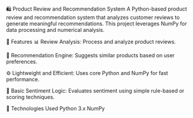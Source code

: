 🛍️ Product Review and Recommendation System
A Python-based product review and recommendation system that analyzes customer reviews to generate meaningful recommendations. This project leverages NumPy for data processing and numerical analysis.

📌 Features
📊 Review Analysis: Process and analyze product reviews.

🤖 Recommendation Engine: Suggests similar products based on user preferences.

⚙️ Lightweight and Efficient: Uses core Python and NumPy for fast performance.

🧠 Basic Sentiment Logic: Evaluates sentiment using simple rule-based or scoring techniques.

🧰 Technologies Used
Python 3.x
NumPy


